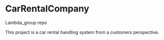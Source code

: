 # CarRentalCompany
Lambda_group repo

This project is a car rental handling system from a customers perspective.
